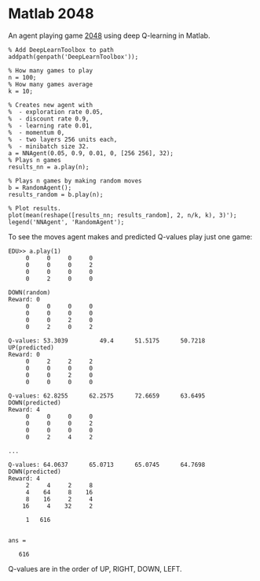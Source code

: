 # Matlab 2048

An agent playing game [2048](http://gabrielecirulli.github.io/2048/) using deep Q-learning in Matlab.

```
% Add DeepLearnToolbox to path
addpath(genpath('DeepLearnToolbox'));

% How many games to play
n = 100;
% How many games average
k = 10;

% Creates new agent with 
%  - exploration rate 0.05, 
%  - discount rate 0.9, 
%  - learning rate 0.01, 
%  - momentum 0, 
%  - two layers 256 units each,
%  - minibatch size 32.
a = NNAgent(0.05, 0.9, 0.01, 0, [256 256], 32);
% Plays n games
results_nn = a.play(n);

% Plays n games by making random moves
b = RandomAgent();
results_random = b.play(n);

% Plot results.
plot(mean(reshape([results_nn; results_random], 2, n/k, k), 3)');
legend('NNAgent', 'RandomAgent');
```

To see the moves agent makes and predicted Q-values play just one game:
```
EDU>> a.play(1)
     0     0     0     0
     0     0     0     2
     0     0     0     0
     0     2     0     0

DOWN(random)
Reward: 0
     0     0     0     0
     0     0     0     0
     0     0     2     0
     0     2     0     2

Q-values: 53.3039         49.4      51.5175      50.7218
UP(predicted)
Reward: 0
     0     2     2     2
     0     0     0     0
     0     0     2     0
     0     0     0     0

Q-values: 62.8255      62.2575      72.6659      63.6495
DOWN(predicted)
Reward: 4
     0     0     0     0
     0     0     0     2
     0     0     0     0
     0     2     4     2

...

Q-values: 64.0637      65.0713      65.0745      64.7698
DOWN(predicted)
Reward: 4
     2     4     2     8
     4    64     8    16
     8    16     2     4
    16     4    32     2

     1   616


ans =

   616
```

Q-values are in the order of UP, RIGHT, DOWN, LEFT.
